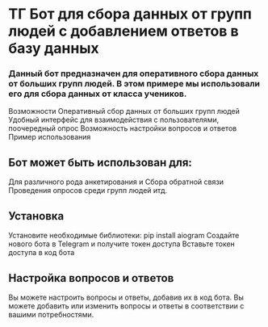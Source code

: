 # ТГ Бот для сбора данных от групп людей с добавлением ответов в базу данных

### Данный бот предназначен для оперативного сбора данных от больших групп людей. В этом примере мы использовали его для сбора данных от класса учеников.

Возможности
Оперативный сбор данных от больших групп людей
Удобный интерфейс для взаимодействия с пользователями, поочередный опрос
Возможность настройки вопросов и ответов
Пример использования

## Бот может быть использован для:

Для различного рода анкетирования и Сбора обратной связи
Проведения опросов среди групп людей
итд.

## Установка
Установите необходимые библиотеки: pip install aiogram
Создайте нового бота в Telegram и получите токен доступа
Вставьте токен доступа в код бота

## Настройка вопросов и ответов
Вы можете настроить вопросы и ответы, добавив их в код бота. 
Вы можете добавить или изменить вопросы и ответы в соответствии с вашими потребностями.


